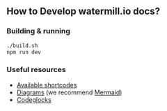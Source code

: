 ## How to Develop watermill.io docs?

### Building & running

```bash
./build.sh
npm run dev
```

### Useful resources

- [Available shortcodes](https://getdoks.org/docs/basics/shortcodes/)
- [Diagrams](https://getdoks.org/docs/built-ins/diagrams/) (we recommend [Mermaid](https://getdoks.org/docs/built-ins/diagrams/#mermaid))
- [Codeglocks](https://getdoks.org/docs/built-ins/code-blocks/)
